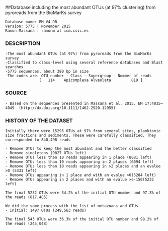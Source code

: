 ##Database including the most abundant OTUs (at 97% clustering) from pyroreads from the BioMarKs survey

	Database name: BM_V4_DB
	Version: 5775 | November 2015
	Ramon Massana : ramonm at icm.csic.es


### DESCRIPTION

	-The most abundant OTUs (at 97%) from pyroreads from the BioMarKs survey
	-Classified to class-level using several reference databases and Blast searches
	-5775 sequences, about 380 bp in size
	-The codes are: OTU number - Class - Supergroup - Number of reads
	               [   114    Apicomplexa Alveolata         819 ]	


### SOURCE 

	- Based on the sequences presented in Massana et al. 2015. EM 17:4035–4049 	(http://dx.doi.org/10.1111/1462-2920.12955)


### HISTORY OF THE DATASET

	Initially there were 15295 OTUs at 97% from several sites, planktonic size fractions and sediments. These were carefully classified. They corresponded to 840,498 reads

	- Remove OTUs to keep the most abundant and the better classified
	- Remove singletons (9827 OTUs left)
	- Remove OTUs less than 10 reads appearing in 1 place (8081 left)
	- Remove OTUs less than 10 reads appearing in 2 places (6094 left)
	- Remove OTUs less than 10 reads appearing in >2 places and an evalue >0 (5331 left)
	- Remove OTUs appearing in 1 place and with an evalue >0(5284 left)
	- Remove OTUs appearing in 2 places and with an evalue >e-150(5232 left)

	The final 5232 OTUs were 34.2% of the initial OTU number and 97.3% of the reads	(817,485)

	We did the same process with the list of metazoans and OTUs
	- Initial: 1497 OTUs (249,563 reads)
	
	The final 543 OTUs were 36.3% of the initial OTU number and 98.2% of the reads (245,048)

